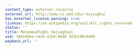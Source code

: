 ```yaml
---
content_type: external-resource
external_url: http://www.cs.umd.edu/~hajiagha/
has_external_license_warning: true
license: https://en.wikipedia.org/wiki/All_rights_reserved
status: ''
title: MohammadTaghi Hajiaghayi
uid: 3842dbbe-cd34-4228-8bd8-342b1801440d
wayback_url: ''
---
```


